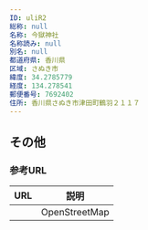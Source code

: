 ```yaml
---
ID: uliR2
総称: null
名称: 今獄神社
名称読み: null
別名: null
都道府県: 香川県
区域: さぬき市
緯度: 34.2785779
経度: 134.278541
郵便番号: 7692402
住所: 香川県さぬき市津田町鶴羽２１１７
---
```


## その他

### 参考URL

| URL | 説明          |
| --- | ------------- |
|     | OpenStreetMap |
